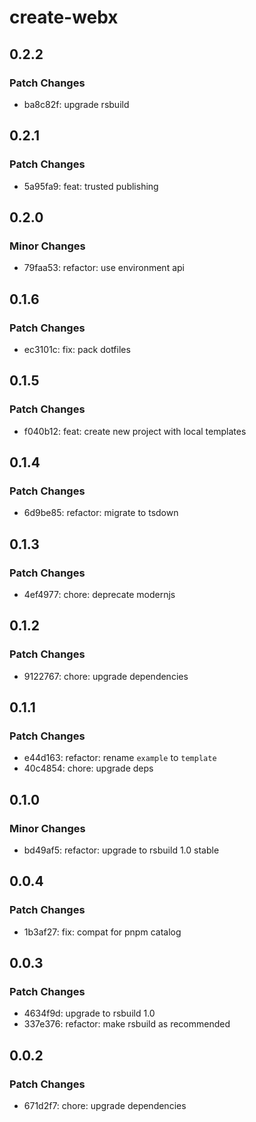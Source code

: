 # create-webx

## 0.2.2

### Patch Changes

- ba8c82f: upgrade rsbuild

## 0.2.1

### Patch Changes

- 5a95fa9: feat: trusted publishing

## 0.2.0

### Minor Changes

- 79faa53: refactor: use environment api

## 0.1.6

### Patch Changes

- ec3101c: fix: pack dotfiles

## 0.1.5

### Patch Changes

- f040b12: feat: create new project with local templates

## 0.1.4

### Patch Changes

- 6d9be85: refactor: migrate to tsdown

## 0.1.3

### Patch Changes

- 4ef4977: chore: deprecate modernjs

## 0.1.2

### Patch Changes

- 9122767: chore: upgrade dependencies

## 0.1.1

### Patch Changes

- e44d163: refactor: rename `example` to `template`
- 40c4854: chore: upgrade deps

## 0.1.0

### Minor Changes

- bd49af5: refactor: upgrade to rsbuild 1.0 stable

## 0.0.4

### Patch Changes

- 1b3af27: fix: compat for pnpm catalog

## 0.0.3

### Patch Changes

- 4634f9d: upgrade to rsbuild 1.0
- 337e376: refactor: make rsbuild as recommended

## 0.0.2

### Patch Changes

- 671d2f7: chore: upgrade dependencies
